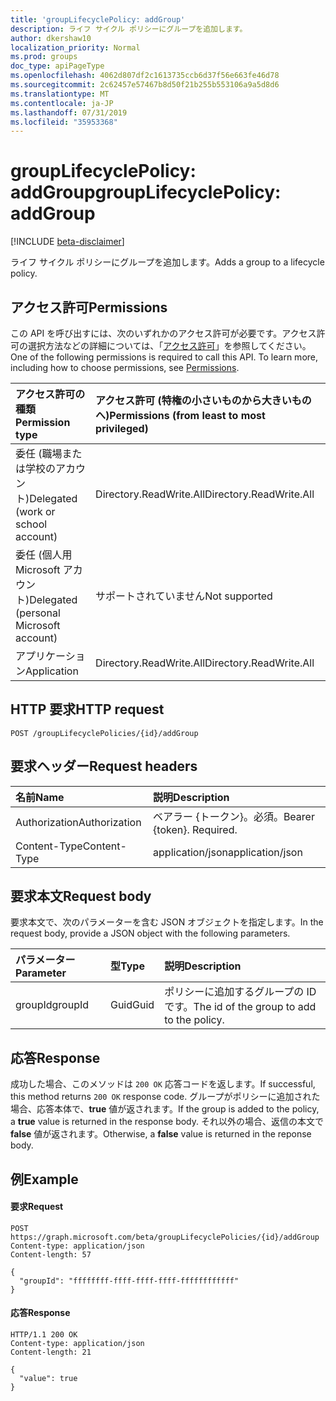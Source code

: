```yaml
---
title: 'groupLifecyclePolicy: addGroup'
description: ライフ サイクル ポリシーにグループを追加します。
author: dkershaw10
localization_priority: Normal
ms.prod: groups
doc_type: apiPageType
ms.openlocfilehash: 4062d807df2c1613735ccb6d37f56e663fe46d78
ms.sourcegitcommit: 2c62457e57467b8d50f21b255b553106a9a5d8d6
ms.translationtype: MT
ms.contentlocale: ja-JP
ms.lasthandoff: 07/31/2019
ms.locfileid: "35953368"
---
```

# <a name="grouplifecyclepolicy-addgroup"></a><span data-ttu-id="6f3d5-103">groupLifecyclePolicy: addGroup</span><span class="sxs-lookup"><span data-stu-id="6f3d5-103">groupLifecyclePolicy: addGroup</span></span>

[!INCLUDE [beta-disclaimer](../../includes/beta-disclaimer.md)]

<span data-ttu-id="6f3d5-104">ライフ サイクル ポリシーにグループを追加します。</span><span class="sxs-lookup"><span data-stu-id="6f3d5-104">Adds a group to a lifecycle policy.</span></span>

## <a name="permissions"></a><span data-ttu-id="6f3d5-105">アクセス許可</span><span class="sxs-lookup"><span data-stu-id="6f3d5-105">Permissions</span></span>

<span data-ttu-id="6f3d5-p101">この API を呼び出すには、次のいずれかのアクセス許可が必要です。アクセス許可の選択方法などの詳細については、「[アクセス許可](/graph/permissions-reference)」を参照してください。</span><span class="sxs-lookup"><span data-stu-id="6f3d5-p101">One of the following permissions is required to call this API. To learn more, including how to choose permissions, see [Permissions](/graph/permissions-reference).</span></span>


|<span data-ttu-id="6f3d5-108">アクセス許可の種類</span><span class="sxs-lookup"><span data-stu-id="6f3d5-108">Permission type</span></span>      | <span data-ttu-id="6f3d5-109">アクセス許可 (特権の小さいものから大きいものへ)</span><span class="sxs-lookup"><span data-stu-id="6f3d5-109">Permissions (from least to most privileged)</span></span>              |
|:--------------------|:---------------------------------------------------------|
|<span data-ttu-id="6f3d5-110">委任 (職場または学校のアカウント)</span><span class="sxs-lookup"><span data-stu-id="6f3d5-110">Delegated (work or school account)</span></span> | <span data-ttu-id="6f3d5-111">Directory.ReadWrite.All</span><span class="sxs-lookup"><span data-stu-id="6f3d5-111">Directory.ReadWrite.All</span></span>    |
|<span data-ttu-id="6f3d5-112">委任 (個人用 Microsoft アカウント)</span><span class="sxs-lookup"><span data-stu-id="6f3d5-112">Delegated (personal Microsoft account)</span></span> | <span data-ttu-id="6f3d5-113">サポートされていません</span><span class="sxs-lookup"><span data-stu-id="6f3d5-113">Not supported</span></span> |
|<span data-ttu-id="6f3d5-114">アプリケーション</span><span class="sxs-lookup"><span data-stu-id="6f3d5-114">Application</span></span> | <span data-ttu-id="6f3d5-115">Directory.ReadWrite.All</span><span class="sxs-lookup"><span data-stu-id="6f3d5-115">Directory.ReadWrite.All</span></span> |

## <a name="http-request"></a><span data-ttu-id="6f3d5-116">HTTP 要求</span><span class="sxs-lookup"><span data-stu-id="6f3d5-116">HTTP request</span></span>
<!-- { "blockType": "ignored" } -->
```http
POST /groupLifecyclePolicies/{id}/addGroup
```

## <a name="request-headers"></a><span data-ttu-id="6f3d5-117">要求ヘッダー</span><span class="sxs-lookup"><span data-stu-id="6f3d5-117">Request headers</span></span>

| <span data-ttu-id="6f3d5-118">名前</span><span class="sxs-lookup"><span data-stu-id="6f3d5-118">Name</span></span> | <span data-ttu-id="6f3d5-119">説明</span><span class="sxs-lookup"><span data-stu-id="6f3d5-119">Description</span></span> |
|:---------------|:----------|
| <span data-ttu-id="6f3d5-120">Authorization</span><span class="sxs-lookup"><span data-stu-id="6f3d5-120">Authorization</span></span> | <span data-ttu-id="6f3d5-p102">ベアラー {トークン}。必須。</span><span class="sxs-lookup"><span data-stu-id="6f3d5-p102">Bearer {token}. Required.</span></span> |
| <span data-ttu-id="6f3d5-123">Content-Type</span><span class="sxs-lookup"><span data-stu-id="6f3d5-123">Content-Type</span></span>  | <span data-ttu-id="6f3d5-124">application/json</span><span class="sxs-lookup"><span data-stu-id="6f3d5-124">application/json</span></span> |

## <a name="request-body"></a><span data-ttu-id="6f3d5-125">要求本文</span><span class="sxs-lookup"><span data-stu-id="6f3d5-125">Request body</span></span>
<span data-ttu-id="6f3d5-126">要求本文で、次のパラメーターを含む JSON オブジェクトを指定します。</span><span class="sxs-lookup"><span data-stu-id="6f3d5-126">In the request body, provide a JSON object with the following parameters.</span></span>

| <span data-ttu-id="6f3d5-127">パラメーター</span><span class="sxs-lookup"><span data-stu-id="6f3d5-127">Parameter</span></span> | <span data-ttu-id="6f3d5-128">型</span><span class="sxs-lookup"><span data-stu-id="6f3d5-128">Type</span></span> | <span data-ttu-id="6f3d5-129">説明</span><span class="sxs-lookup"><span data-stu-id="6f3d5-129">Description</span></span> |
|:---------------|:--------|:----------|
|<span data-ttu-id="6f3d5-130">groupId</span><span class="sxs-lookup"><span data-stu-id="6f3d5-130">groupId</span></span>|<span data-ttu-id="6f3d5-131">Guid</span><span class="sxs-lookup"><span data-stu-id="6f3d5-131">Guid</span></span>| <span data-ttu-id="6f3d5-132">ポリシーに追加するグループの ID です。</span><span class="sxs-lookup"><span data-stu-id="6f3d5-132">The id of the group to add to the policy.</span></span> |

## <a name="response"></a><span data-ttu-id="6f3d5-133">応答</span><span class="sxs-lookup"><span data-stu-id="6f3d5-133">Response</span></span>

<span data-ttu-id="6f3d5-134">成功した場合、このメソッドは `200 OK` 応答コードを返します。</span><span class="sxs-lookup"><span data-stu-id="6f3d5-134">If successful, this method returns `200 OK` response code.</span></span> <span data-ttu-id="6f3d5-135">グループがポリシーに追加された場合、応答本体で、**true** 値が返されます。</span><span class="sxs-lookup"><span data-stu-id="6f3d5-135">If the group is added to the policy, a **true** value is returned in the response body.</span></span> <span data-ttu-id="6f3d5-136">それ以外の場合、返信の本文で **false** 値が返されます。</span><span class="sxs-lookup"><span data-stu-id="6f3d5-136">Otherwise, a **false** value is returned in the reponse body.</span></span>

## <a name="example"></a><span data-ttu-id="6f3d5-137">例</span><span class="sxs-lookup"><span data-stu-id="6f3d5-137">Example</span></span>

#### <a name="request"></a><span data-ttu-id="6f3d5-138">要求</span><span class="sxs-lookup"><span data-stu-id="6f3d5-138">Request</span></span>

<!-- {
  "blockType": "ignored",
  "name": "grouplifecyclepolicy_addgroup"
} -->
```http
POST https://graph.microsoft.com/beta/groupLifecyclePolicies/{id}/addGroup
Content-type: application/json
Content-length: 57

{
  "groupId": "ffffffff-ffff-ffff-ffff-ffffffffffff"
}
```

#### <a name="response"></a><span data-ttu-id="6f3d5-139">応答</span><span class="sxs-lookup"><span data-stu-id="6f3d5-139">Response</span></span>
<!-- { "blockType": "ignored" } -->

```http
HTTP/1.1 200 OK
Content-type: application/json
Content-length: 21

{
  "value": true
}
```

<!-- uuid: 8fcb5dbc-d5aa-4681-8e31-b001d5168d79
2015-10-25 14:57:30 UTC -->
<!--
{
  "type": "#page.annotation",
  "description": "groupLifecyclePolicy: addgroup",
  "keywords": "",
  "section": "documentation",
  "tocPath": "",
  "suppressions": []
}
-->
